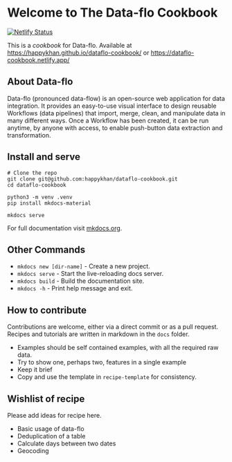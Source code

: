 # Welcome to The Data-flo Cookbook

[![Netlify Status](https://api.netlify.com/api/v1/badges/5c65c255-603d-4d8d-b1ab-c0f0040d0b76/deploy-status)](https://app.netlify.com/sites/dataflo-cookbook/deploys)

This is a *cookbook* for Data-flo. Available at https://happykhan.github.io/dataflo-cookbook/ or https://dataflo-cookbook.netlify.app/


## About Data-flo 

Data-flo (pronounced data-flow) is an open-source web application for data integration. It provides an easy-to-use visual interface to design reusable Workflows (data pipelines) that import, merge, clean, and manipulate data in many different ways. Once a Workflow has been created, it can be run anytime, by anyone with access, to enable push-button data extraction and transformation.

## Install and serve
```
# Clone the repo
git clone git@github.com:happykhan/dataflo-cookbook.git
cd dataflo-cookbook

python3 -m venv .venv
pip install mkdocs-material

mkdocs serve
```

For full documentation visit [mkdocs.org](https://www.mkdocs.org).

## Other Commands

* `mkdocs new [dir-name]` - Create a new project.
* `mkdocs serve` - Start the live-reloading docs server.
* `mkdocs build` - Build the documentation site.
* `mkdocs -h` - Print help message and exit.

## How to contribute

Contributions are welcome, either via a direct commit or as a pull request. Recipes and tutorials are written in markdown in the `docs` folder. 

* Examples should be self contained examples, with all the required raw data. 
* Try to show one, perhaps two, features in a single example 
* Keep it brief 
* Copy and use the template in `recipe-template` for consistency. 

## Wishlist of recipe 

Please add ideas for recipe here. 

* Basic usage of data-flo 
* Deduplication of a table 
* Calculate days between two dates
* Geocoding
